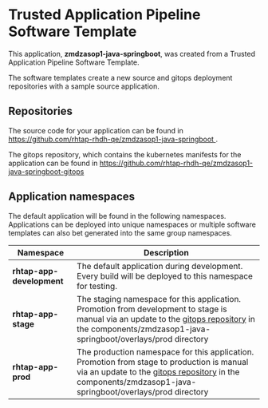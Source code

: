 # Trusted Application Pipeline Software Template

This application, **zmdzasop1-java-springboot**, was created from a Trusted Application Pipeline Software Template.

The software templates create a new source and gitops deployment repositories with a sample source application. 

## Repositories

The source code for your application can be found in [https://github.com/rhtap-rhdh-qe/zmdzasop1-java-springboot ](https://github.com/rhtap-rhdh-qe/zmdzasop1-java-springboot ).
 
The gitops repository, which contains the kubernetes manifests for the application can be found in 
[https://github.com/rhtap-rhdh-qe/zmdzasop1-java-springboot-gitops ](https://github.com/rhtap-rhdh-qe/zmdzasop1-java-springboot-gitops ) 

## Application namespaces 

The default application will be found in the following namespaces. Applications can be deployed into unique namespaces or multiple software templates can also bet generated into the same group namespaces.  

|  Namespace   |  Description   |  
| -------- | -------- |   
| **rhtap-app-development** | The default application during development. Every build will be deployed to this namespace for testing. | 
| **rhtap-app-stage** | The staging namespace for this application. Promotion from development to stage is manual via an update to the [gitops repository](https://github.com/rhtap-rhdh-qe/zmdzasop1-java-springboot-gitops ) in the components/zmdzasop1-java-springboot/overlays/prod directory |  
| **rhtap-app-prod** | The production namespace for this application. Promotion from stage to production is manual via an update to the [gitops repository](https://github.com/rhtap-rhdh-qe/zmdzasop1-java-springboot-gitops ) in the components/zmdzasop1-java-springboot/overlays/prod directory | 